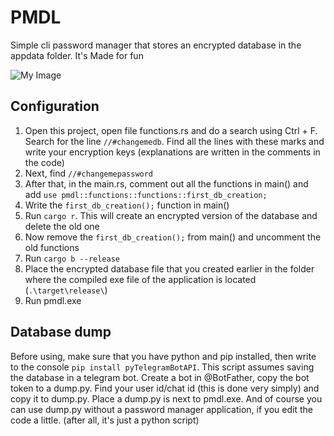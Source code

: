 # PMDL
Simple cli password manager that stores an encrypted database in the appdata folder. It's Made for fun

![My Image](demo.gif)

## Configuration
1) Open this project, open file functions.rs and do a search using Ctrl + F. Search for the line `//#changemedb`. Find all the lines with these marks and write your encryption keys (explanations are written in the comments in the code)
2) Next, find `//#changemepassword`
3) After that, in the main.rs, comment out all the functions in main() and add `use pmdl::functions::functions::first_db_creation;`
4) Write the `first_db_creation();` function in main()
5) Run `cargo r`. This will create an encrypted version of the database and delete the old one
6) Now remove the `first_db_creation();` from main() and uncomment the old functions
7) Run `cargo b --release`
8) Place the encrypted database file that you created earlier in the folder where the compiled exe file of the application is located (`.\target\release\`)
9) Run pmdl.exe

## Database dump

Before using, make sure that you have python and pip installed, then write to the console `pip install pyTelegramBotAPI`. This script assumes saving the database in a telegram bot. Create a bot in @BotFather, copy the bot token to a dump.py. Find your user id/chat id (this is done very simply) and copy it to dump.py. Place a dump.py is next to pmdl.exe. And of course you can use dump.py without a password manager application, if you edit the code a little. (after all, it's just a python script)